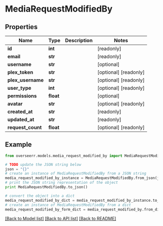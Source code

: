# MediaRequestModifiedBy


## Properties

Name | Type | Description | Notes
------------ | ------------- | ------------- | -------------
**id** | **int** |  | [readonly] 
**email** | **str** |  | [readonly] 
**username** | **str** |  | [optional] 
**plex_token** | **str** |  | [optional] [readonly] 
**plex_username** | **str** |  | [optional] [readonly] 
**user_type** | **int** |  | [optional] [readonly] 
**permissions** | **float** |  | [optional] 
**avatar** | **str** |  | [optional] [readonly] 
**created_at** | **str** |  | [readonly] 
**updated_at** | **str** |  | [readonly] 
**request_count** | **float** |  | [optional] [readonly] 

## Example

```python
from overseerr.models.media_request_modified_by import MediaRequestModifiedBy

# TODO update the JSON string below
json = "{}"
# create an instance of MediaRequestModifiedBy from a JSON string
media_request_modified_by_instance = MediaRequestModifiedBy.from_json(json)
# print the JSON string representation of the object
print MediaRequestModifiedBy.to_json()

# convert the object into a dict
media_request_modified_by_dict = media_request_modified_by_instance.to_dict()
# create an instance of MediaRequestModifiedBy from a dict
media_request_modified_by_form_dict = media_request_modified_by.from_dict(media_request_modified_by_dict)
```
[[Back to Model list]](../README.md#documentation-for-models) [[Back to API list]](../README.md#documentation-for-api-endpoints) [[Back to README]](../README.md)


